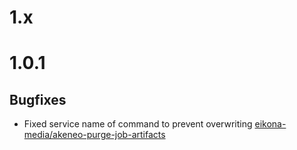 # 1.x

# 1.0.1

## Bugfixes
- Fixed service name of command to prevent overwriting [eikona-media/akeneo-purge-job-artifacts](https://packagist.org/packages/eikona-media/akeneo-purge-job-artifacts)
